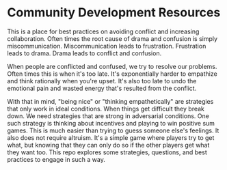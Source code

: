 # Community Development Resources

This is a place for best practices on avoiding conflict and increasing collaboration. Often times the root cause of drama and confusion is simply miscommunication. Miscommunication leads to frustration. Frustration leads to drama. Drama leads to conflict and confusion. 

When people are conflicted and confused, we try to resolve our problems. Often times this is when it's too late. It's exponentially harder to empathize and think rationally when you're upset. It's also too late to undo the emotional pain and wasted energy that's resulted from the conflict.

With that in mind, "being nice" or "thinking empathetically" are strategies that only work in ideal conditions. When things get difficult they break down. We need strategies that are strong in adversarial conditions. One such strategy is thinking about incentives and playing to win positive sum games. This is much easier than trying to guess someone else's feelings. It also does not require altruism. It's a simple game where players try to get what, but knowing that they can only do so if the other players get what they want too. This repo explores some strategies, questions, and best practices to engage in such a way.
